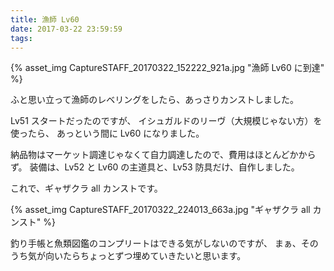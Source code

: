 ```yaml
---
title: 漁師 Lv60
date: 2017-03-22 23:59:59
tags:
---
```

{% asset_img CaptureSTAFF_20170322_152222_921a.jpg "漁師 Lv60 に到達" %}

ふと思い立って漁師のレベリングをしたら、あっさりカンストしました。

Lv51 スタートだったのですが、
イシュガルドのリーヴ（大規模じゃない方）を使ったら、
あっという間に Lv60 になりました。

納品物はマーケット調達じゃなくて自力調達したので、費用はほとんどかからず。
装備は、Lv52 と Lv60 の主道具と、Lv53 防具だけ、自作しました。

これで、ギャザクラ all カンストです。

{% asset_img CaptureSTAFF_20170322_224013_663a.jpg "ギャザクラ all カンスト" %}

釣り手帳と魚類図鑑のコンプリートはできる気がしないのですが、
まぁ、そのうち気が向いたらちょっとずつ埋めていきたいと思います。
